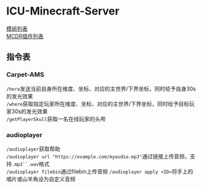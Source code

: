 # ICU-Minecraft-Server

[模组列表](server/mods/README.md)  
[MCDR插件列表](plugins/README.md)  

## 指令表

### Carpet-AMS

`/here`发送当前自身所在维度、坐标、对应的主世界/下界坐标，同时给予自身30s的发光效果  
`/where`获取指定玩家所在维度、坐标、对应的主世界/下界坐标，同时给予目标玩家30s的发光效果  
`/getPlayerSkull`获取一名在线玩家的头颅  

### audioplayer

`/audioplayer`获取帮助  
`/audioplayer url "https://example.com/myaudio.mp3"`通过链接上传音频，支持`.mp3``.wav`格式  
`/audioplayer filebin`通过filebin上传音频
`/audioplayer apply <ID>`将手上的唱片或山羊角设为自定义音频

